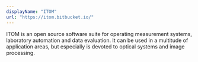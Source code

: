 ```yaml
---
displayName: "ITOM"
url: "https://itom.bitbucket.io/"
---
```


ITOM is an open source software suite for operating measurement systems, laboratory automation and data evaluation. It can be used in a multitude of application areas, but especially is devoted to optical systems and image processing.
